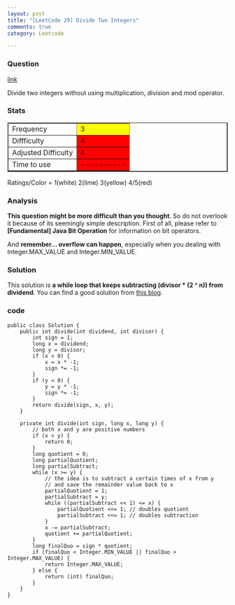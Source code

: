 ```yaml
---
layout: post
title: "[LeetCode 29] Divide Two Integers"
comments: true
category: Leetcode

---
```


### Question 

[link](http://oj.leetcode.com/problems/divide-two-integers/)

<div class="question-content">
            <p></p><p>
Divide two integers without using multiplication, division and mod operator.
</p><p></p>
</div>

### Stats

<table border="2">
	<tr>
		<td>Frequency</td>
		<td bgcolor="yellow">3</td>
	</tr>
	<tr>
		<td>Diffficulty</td>
		<td bgcolor="red">4</td>
	</tr>
	<tr>
		<td>Adjusted Difficulty</td>
		<td bgcolor="red">4</td>
	</tr>
	<tr>
		<td>Time to use</td>
		<td bgcolor="red">----------</td>
	</tr>
</table>

Ratings/Color = 1(white) 2(lime) 3(yellow) 4/5(red)

### Analysis

__This question might be more difficult than you thought__. So do not overlook it because of its seemingly simple description. First of all, please refer to __[Fundamental] Java Bit Operation__ for information on bit operators. 

And __remember... overflow can happen__, especially when you dealing with Integer.MAX_VALUE and Integer.MIN_VALUE. 

### Solution

This solution is __a while loop that keeps subtracting (divisor * (2 ^ n)) from dividend__. You can find a good solution from [this blog](http://leetcodenotes.wordpress.com/2013/10/19/divide-two-integers/). 

### code 

    public class Solution {
        public int divide(int dividend, int divisor) {
            int sign = 1;
            long x = dividend;
            long y = divisor;
            if (x < 0) {
                x = x * -1;
                sign *= -1;
            }
            if (y < 0) {
                y = y * -1;
                sign *= -1;
            }
            return divide(sign, x, y);
        }

        private int divide(int sign, long x, long y) {
            // both x and y are positive numbers
            if (x < y) {
                return 0;
            }
            long quotient = 0;
            long partialQuotient;
            long partialSubtract;
            while (x >= y) {
                // the idea is to subtract a certain times of x from y
                // and save the remainder value back to x
                partialQuotient = 1;
                partialSubtract = y;
                while ((partialSubtract << 1) <= x) {
                    partialQuotient <<= 1; // doubles quotient
                    partialSubtract <<= 1; // doubles subtraction
                }
                x -= partialSubtract;
                quotient += partialQuotient;
            }
            long finalQuo = sign * quotient;
            if (finalQuo < Integer.MIN_VALUE || finalQuo > Integer.MAX_VALUE) {
                return Integer.MAX_VALUE;
            } else {
                return (int) finalQuo;
            }
        }
    }